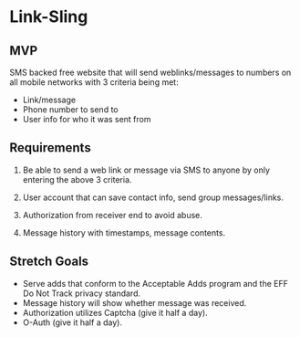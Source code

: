 # Link-Sling

## MVP

SMS backed free website that will send weblinks/messages to numbers on all mobile networks with 3 criteria being met:

* Link/message
* Phone number to send to
* User info for who it was sent from

## Requirements

1) Be able to send a web link or message via SMS to anyone by only entering the above 3 criteria.

2) User account that can save contact info, send group messages/links.

3) Authorization from receiver end to avoid abuse.

4) Message history with timestamps, message contents.

## Stretch Goals

* Serve adds that conform to the Acceptable Adds program and the EFF Do Not Track privacy standard.
* Message history will show whether message was received.
* Authorization utilizes Captcha (give it half a day).
* O-Auth (give it half a day).
